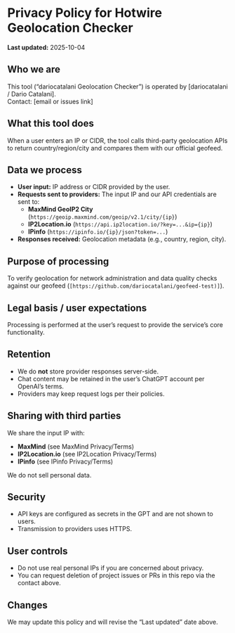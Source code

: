 # Privacy Policy for Hotwire Geolocation Checker

**Last updated:** 2025-10-04

## Who we are
This tool (“dariocatalani Geolocation Checker”) is operated by [dariocatalani / Dario Catalani].  
Contact: [email or issues link]

## What this tool does
When a user enters an IP or CIDR, the tool calls third-party geolocation APIs to return country/region/city and compares them with our official geofeed.

## Data we process
- **User input:** IP address or CIDR provided by the user.
- **Requests sent to providers:** The input IP and our API credentials are sent to:
  - **MaxMind GeoIP2 City** (`https://geoip.maxmind.com/geoip/v2.1/city/{ip}`)
  - **IP2Location.io** (`https://api.ip2location.io/?key=...&ip={ip}`)
  - **IPinfo** (`https://ipinfo.io/{ip}/json?token=...`)
- **Responses received:** Geolocation metadata (e.g., country, region, city).

## Purpose of processing
To verify geolocation for network administration and data quality checks against our geofeed (`[https://github.com/dariocatalani/geofeed-test)]`).

## Legal basis / user expectations
Processing is performed at the user’s request to provide the service’s core functionality.

## Retention
- We do **not** store provider responses server-side.  
- Chat content may be retained in the user’s ChatGPT account per OpenAI’s terms.  
- Providers may keep request logs per their policies.

## Sharing with third parties
We share the input IP with:
- **MaxMind** (see MaxMind Privacy/Terms)
- **IP2Location.io** (see IP2Location Privacy/Terms)
- **IPinfo** (see IPinfo Privacy/Terms)

We do not sell personal data.

## Security
- API keys are configured as secrets in the GPT and are not shown to users.
- Transmission to providers uses HTTPS.

## User controls
- Do not use real personal IPs if you are concerned about privacy.
- You can request deletion of project issues or PRs in this repo via the contact above.

## Changes
We may update this policy and will revise the “Last updated” date above.

